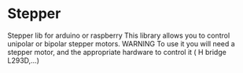 # Stepper
Stepper lib for arduino or raspberry
This library allows you to control unipolar or bipolar stepper motors.
WARNING
To use it you will need a stepper motor, and the appropriate hardware to control it ( H bridge L293D,...)
